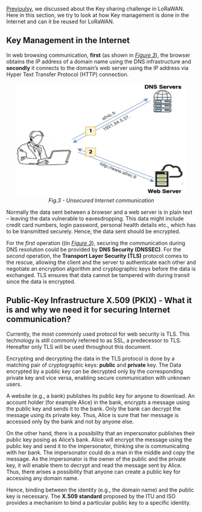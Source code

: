 [Previoulsy](LoRaWAN-Key-Sharing-Challenge.md), we discussed about the Key sharing challenge in LoRaWAN. Here in this section, we try to look at how Key management is done in the Internet and can it be reused for LoRaWAN.

## Key Management in the Internet

In web browsing communication, **first** (as shown in [*Figure 3*](/Figures/Web-Without-Security.png)), the browser obtains the IP address of a domain name using the DNS infrastructure and **secondly** it connects to the domain’s web server using the IP address via Hyper Text Transfer Protocol (HTTP) connection.

<p align="center">
  <img width="450" height="300" src="https://github.com/AFNIC/Mutual-Authentication-via-DANE/blob/main/Figures/Web-Without-Security.png">
  <br>
  <em> Fig.3 - Unsecured Internet communication </em>
</p>

Normally the data sent between a browser and a web server is in plain text – leaving the data vulnerable to eavesdropping. This data might include credit card numbers, login password, personal health details etc., which has to be transmitted securely. Hence, the data sent should be encrypted.

For the *first* operation ((in [*Figure 3*](/Figures/Web-Without-Security.png)), securing the communication during DNS resolution could be provided by **DNS Security (DNSSEC)**. For the *second* operation, the **Transport Layer Security (TLS)** protocol comes to the rescue, allowing the client and the server to authenticate each other and negotiate an encryption algorithm and cryptographic keys before the data is exchanged. TLS ensures that data cannot be tampered with during transit since the data is encrypted. 

## Public-Key Infrastructure X.509 (PKIX) - What it is and why we need it for securing Internet communication?

Currently, the most commonly used protocol for web security is TLS. This technology is still commonly referred to as SSL,  a predecessor to TLS. Hereafter only TLS will be used throughout this document.

Encrypting and decrypting the data in the TLS protocol is done by a matching pair of cryptographic keys: **public** and **private** key. The Data encrypted by a public key can be decrypted only by the corresponding private key and vice versa, enabling secure communication with unknown users.

A website (e.g., a bank) publishes its public key for anyone to download. An account holder (for example Alice) in the bank, encrypts a message using the public key and sends it to the bank. Only the bank can decrypt the message using its private key. Thus, Alice is sure that her message is accessed only by the bank and not by anyone else.

On the other hand, there is a possibility that an impersonator publishes their public key posing as Alice’s bank. Alice will encrypt the message using the public key and send it to the impersonator, thinking she is communicating with her bank. The impersonator could do a man in the middle and copy the message. As the impersonator is the owner of the public and the private key, it will enable them to decrypt and read the message sent by Alice. Thus, there arises a possibility that anyone can create a public key for accessing any domain name.

Hence, binding between the identity (e.g., the domain name) and the public key is necessary. The **X.509 standard** proposed by the ITU and ISO provides a mechanism to bind a particular public key to a specific identity. 
